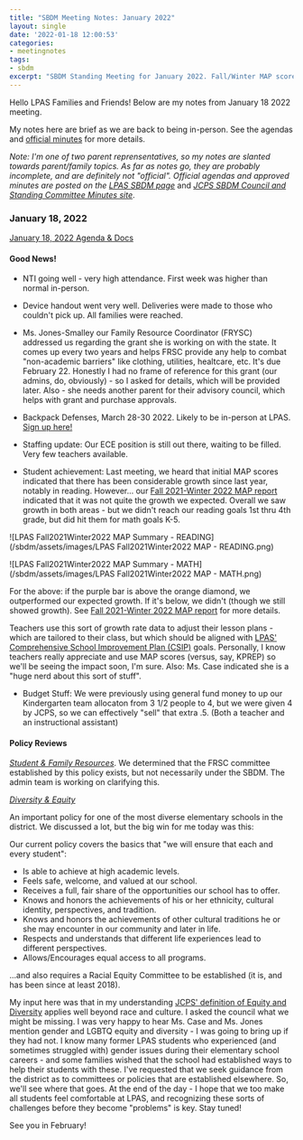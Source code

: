 ```yaml
---
title: "SBDM Meeting Notes: January 2022"
layout: single
date: '2022-01-18 12:00:53'
categories:
- meetingnotes
tags:
- sbdm
excerpt: "SBDM Standing Meeting for January 2022. Fall/Winter MAP scores. Starting to discuss gender equity/diversity issues, more."
---
```


Hello LPAS Families and Friends! Below are my notes from January 18 2022 meeting.

My notes here are brief as we are back to being in-person. See the agendas and [official minutes](https://sppublic.jefferson.kyschools.us/sbdm/SitePages/Home.aspx) for more details.

*Note: I'm one of two parent reprensentatives, so my notes are slanted towards parent/family topics. As far as notes go, they are probably incomplete, and are definitely not "official". Official agendas and approved minutes are posted on the* [*LPAS SBDM page*](http://lincoln.jefferson.kyschools.us/groups/14915/site_based_decision_making_council_sbdm/sbdm) and [*JCPS SBDM Council and Standing Committee Minutes site*](https://sppublic.jefferson.kyschools.us/sbdm/SitePages/Home.aspx).


### January 18, 2022 ###
[January 18, 2022 Agenda & Docs](https://drive.google.com/drive/u/0/folders/1BsMhTurrPY_SHKuqdiQ5ISaj-llxfjcm)

#### Good News! ####
- NTI going well - very high attendance. First week was higher than normal in-person.
- Device handout went very well. Deliveries were made to those who couldn't pick up. All families were reached.

- Ms. Jones-Smalley our Family Resource Coordinator (FRYSC) addressed us regarding the grant she is working on with the state. It comes up every two years and helps FRSC provide any help to combat "non-academic barriers" like clothing, utilities, healtcare, etc. It's due February 22. Honestly I had no frame of reference for this grant (our admins, do, obviously) - so I asked for details, which will be provided later. Also - she needs another parent for their advisory council, which helps with grant and purchase approvals.

- Backpack Defenses, March 28-30 2022. Likely to be in-person at LPAS. [Sign up here!](https://docs.google.com/forms/d/e/1FAIpQLSf68YGF1y0z4Vohe1Ruz9hK2U_DmDnKP-RPa4Y5wpJWr16cbA/viewform)

- Staffing update: Our ECE position is still out there, waiting to be filled. Very few teachers available.

- Student achievement: Last meeting, we heard that initial MAP scores indicated that there has been considerable growth since last year, notably in reading. However... our [Fall 2021-Winter 2022 MAP report](https://drive.google.com/file/d/1Jv-0z4FOIbjVNEHF1ydG04-9tKlmN8Fu/view?usp=sharing) indicated that it was not quite the growth we expected. Overall we saw growth in both areas - but we didn't reach our reading goals 1st thru 4th grade, but did hit them for math goals K-5. 

![LPAS Fall2021Winter2022 MAP Summary - READING](/sbdm/assets/images/LPAS Fall2021Winter2022 MAP - READING.png)

![LPAS Fall2021Winter2022 MAP Summary - MATH](/sbdm/assets/images/LPAS Fall2021Winter2022 MAP - MATH.png)

For the above: if the purple bar is above the orange diamond, we outperformed our expected growth. If it's below, we didn't (though we still showed growth). See [Fall 2021-Winter 2022 MAP report](https://drive.google.com/file/d/1Jv-0z4FOIbjVNEHF1ydG04-9tKlmN8Fu/view?usp=sharing) for more details.

Teachers use this sort of growth rate data to adjust their lesson plans - which are tailored to their class, but which should be aligned with [LPAS' Comprehensive School Improvement Plan (CSIP)](https://benwilson.org/sbdm/meetingnotes/december-standing-meeting/#the-lpas-csip-has-arrived) goals. Personally, I know teachers really appreciate and use MAP scores (versus, say, KPREP) so we'll be seeing the impact soon, I'm sure. Also: Ms. Case indicated she is a "huge nerd about this sort of stuff".

- Budget Stuff: We were previously using general fund money to up our Kindergarten team allocaton from 3 1/2 people to 4, but we were given 4 by JCPS, so we can effectively "sell" that extra .5. (Both a teacher and an instructional assistant)

#### Policy Reviews ####

*[Student & Family Resources](https://docs.google.com/document/d/1B7AqE-mOSJvbYi69-NQtT67hZHKT0N0xsJZ59Aa23lc/edit?usp=sharing)*. We determined that the FRSC committee established by this policy exists, but not necessarily under the SBDM. The admin team is working on clarifying this.

*[Diversity & Equity](https://docs.google.com/document/d/1CYB4ToVTk-edqcvMiMKCydEiNIyHc-LTjIWljPCxR9I/edit?usp=sharing)*

An important policy for one of the most diverse elementary schools in the district. We discussed a lot, but the big win for me today was this:

Our current policy covers the basics that "we will ensure that each and every student":
* Is able to achieve at high academic levels.
* Feels safe, welcome, and valued at our school.
* Receives a full, fair share of the opportunities our school has to offer.
* Knows and honors the achievements of his or her ethnicity, cultural identity, perspectives, and tradition.
* Knows and honors the achievements of other cultural traditions he or she may encounter in our community and later in life.
* Respects and understands that different life experiences lead to different perspectives.
* Allows/Encourages equal access to all programs.

...and also requires a Racial Equity Committee to be established (it is, and has been since at least 2018).

My input here was that in my understanding [JCPS' definition of Equity and Diversity](https://www.jefferson.kyschools.us/department/diversity-equity-and-poverty-programs-division) applies well beyond race and culture. I asked the council what we might be missing. I was very happy to hear Ms. Case and Ms. Jones mention gender and LGBTQ equity and diversity - I was going to bring up if they had not. I know many former LPAS students who experienced (and sometimes struggled with) gender issues during their elementary school careers - and some families wished that the school had established ways to help their students with these. I've requested that we seek guidance from the district as to committees or policies that are established elsewhere. So, we'll see where that goes. At the end of the day - I hope that we too make all students feel comfortable at LPAS, and recognizing these sorts of challenges before they become "problems" is key. Stay tuned!

See you in February!
